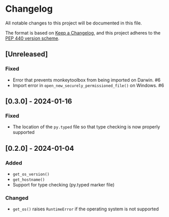# Changelog
All notable changes to this project will be documented in this
file.

The format is based on [Keep a
Changelog](https://keepachangelog.com/en/1.0.0/), and this project adheres to
the [PEP 440 version scheme](https://peps.python.org/pep-0440/#version-scheme).


## [Unreleased]
### Fixed
- Error that prevents monkeytoolbox from being imported on Darwin. #6
- Import error in `open_new_securely_permissioned_file()` on Windows. #6

## [0.3.0] - 2024-01-16
### Fixed
- The location of the `py.typed` file so that type checking is now properly
  supported

## [0.2.0] - 2024-01-04
### Added
- `get_os_version()`
- `get_hostname()`
- Support for type checking (py.typed marker file)

### Changed
- `get_os()` raises `RuntimeError` if the operating system is not supported
